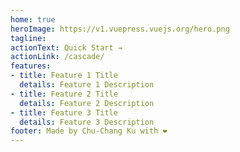 ```yaml
---
home: true
heroImage: https://v1.vuepress.vuejs.org/hero.png
tagline: 
actionText: Quick Start →
actionLink: /cascade/
features:
- title: Feature 1 Title
  details: Feature 1 Description
- title: Feature 2 Title
  details: Feature 2 Description
- title: Feature 3 Title
  details: Feature 3 Description
footer: Made by Chu-Chang Ku with ❤️
---
```

